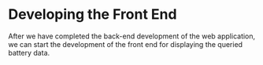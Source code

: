 # Developing the Front End

After we have completed the back-end development of the web application, we can start the development of the front end for displaying the queried battery data. 
